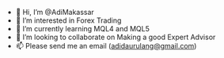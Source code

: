 - 👋 Hi, I’m @AdiMakassar
- 👀 I’m interested in Forex Trading
- 🌱 I’m currently learning MQL4 and MQL5
- 💞️ I’m looking to collaborate on Making a good Expert Advisor
- 📫 Please send me an email (adidaurulang@gmail.com)

<!---
AdiMakassar/AdiMakassar is a ✨ special ✨ repository because its `README.md` (this file) appears on your GitHub profile.
You can click the Preview link to take a look at your changes.
--->
